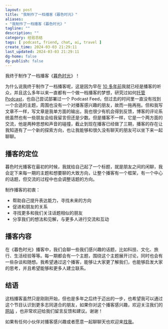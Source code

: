 ```yaml
---
layout: post
title: "我制作了一档播客《暮色时光》"
aliases:
- "我制作了一档播客《暮色时光》"
tagline: ""
description: ""
category: 经验总结
tags: [ podcast, friend, chat, ai, travel ]
create_time: 2024-03-03 21:29:11
last_updated: 2024-03-03 21:29:11
dg-home: false
dg-publish: false
---
```


我终于制作了一档播客《[暮色时光](https://twilight-time.einverne.info/)》！

为什么说我终于制作了一档播客呢，这是因为早在 [10 多年前](https://blog.einverne.info/post/2017/10/podcast-channels.html)我就已经是播客的听众，并且这么多年以来一直都有一个做一档播客的梦想，研究过如何[托管 Podcast](https://blog.einverne.info/post/2016/10/podcast-hosting.html)，也自己尝试部署过一个 Podcast Feed，但过去的时间里一直没有找到一个合适的主题，周围也没有一个对播客感兴趣的朋友，故而一拖再拖。但和我写文章不一样，写文章是我单方面的输出，我也很少有机会得到反馈，博客的评论系统虽然也有一些朋友会给我留言但还是少数。但是播客不一样，它是一个两方面的交流，他是两种思想和声音的碰撞，截止到现在播客已经做了三期，播客的存在让我知道有了一个新的探索方向，也让我能够和很久没有聊天的朋友可以坐下来一起聊聊。

## 播客的定位

暮色时光播客在最初的时候，我就给自己起了一个标题，就是朋友之间的闲聊，我会定下来每一期的主题和想要聊的大致方向，让整个播客有一个框架，有一个中心的话题，但交流的过程中也会调整话题的方向。

制作播客的初衷：

- 帮助自己提升表达能力，寻找未来的方向
- 促进和朋友的关系
- 寻找更多和我们关注话题相似的朋友
- 分享我们的想法和见解，与更多人进行交流和互动

## 播客内容

在《暮色时光》播客中，我们会聊一些我们感兴趣的话题，比如科技、文化、旅行、生活经验等等。每一期都会有一个主题，围绕这个主题展开讨论，同时也会有一些杂谈和随想。我希望通过这个播客，能够让大家更了解我们，也能够启发大家的思考，并且希望能够和更多人建立联系。

## 结语

这档播客虽然只是刚刚开始，但也是多年之后终于迈出的一步，也希望我可以通过这个节目认识到更多志同道合的朋友，如果你对这个播客感兴趣，欢迎关注我们的 [网站](https://twilight-time.einverne.info/) ，也非常欢迎给我们留言反馈和建议。谢谢！

如果有任何小伙伴对播客感兴趣或者愿意一起聊聊天也欢迎来[找我](https://gtk.pw/wechat)。

